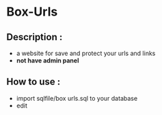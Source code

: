 # Box-Urls
## Description :
- a website for save and protect your urls and links 
- **not have admin panel**

## How to use :
- import sqlfile/box urls.sql to your database
- edit 
